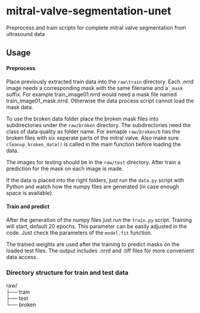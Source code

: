 # mitral-valve-segmentation-unet
Preprocess and train scripts for complete mitral valve segmentation from ultrasound data

## Usage
#### Preprocess

Place previously extracted train data into the `raw\train` directory. Each .nrrd image needs a corresponding
mask with the same filename and a `_mask` suffix. For example train_image01.nrrd would need a mask file named 
train_image01_mask.nrrd. Otherwise the data process script cannot load the mask data.

To use the broken data folder place the broken mask files into subdirectories under the `raw/broken` directory.
The subdirectories need the class of data quality as folder name. For exmaple `raw/broken/6` has the broken
files with six seperate parts of the mitral valve. Also make sure `cleanup_broken_data()` is called in the 
main function before loading the data. 

The images for testing should be in the `raw/test` directory. After train a prediction for the mask on each image
is made. 

If the data is placed into the right folders, just run the `data.py` script with Python and watch
how the numpy files are generated (in case enough space is available). 

#### Train and predict

After the generation of the numpy files just run the `train.py` script. Training will start, default 20 epochs.
This parameter can be easily adjusted in the code. Just check the parameters of the `model.fit` function.

The trained weights are used after the training to predict masks on the loaded test files. The output includes
.nrrd and .tiff files for more convenient data access.


### Directory structure for train and test data

raw/  
├── train  
├── test  
└── broken  
